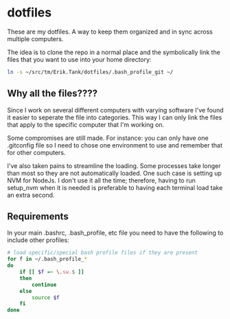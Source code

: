 # dotfiles

These are my dotfiles.  A way to keep them organized and in sync across multiple computers.

The idea is to clone the repo in a normal place and the symbolically link the
files that you want to use into your home directory:

```bash
ln -s ~/src/tm/Erik.Tank/dotfiles/.bash_profile_git ~/
```

## Why all the files????

Since I work on several different computers with varying software I've found it easier to seperate the file into categories.  This way I can only link the files that apply to the specific computer that I'm working on.

Some compromises are still made.  For instance: you can only have one .gitconfig file so I need to chose one environment to use and remember that for other computers.

I've also taken pains to streamline the loading.  Some processes take longer than most so they are not automatically loaded.  One such case is setting up NVM for NodeJs.  I don't use it all the time; therefore, having to run setup_nvm when it is needed is preferable to having each terminal load take an extra second.

## Requirements

In your main .bashrc, .bash_profile, etc file you need to have the following to
include other profiles:

```bash
# load specific/special bash profile files if they are present
for f in ~/.bash_profile_*
do
    if [[ $f =~ \.sw.$ ]]
    then
        continue
    else
        source $f
    fi
done
```
